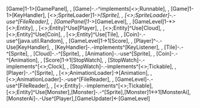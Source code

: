 [Game]1-1>[GamePanel], , [Game]-.-^implements[<<Interface>>;Runnable], , [Game]1-1>[KeyHandler], [<<Static>>;SpriteLoader]1-*>[Sprite], , [<<Static>>;SpriteLoader]-.-use^[FileReader], , [GamePanel]1-*>[GameLevel], , [GameLevel]1-*>[<<Abstract>>;Entity], , [<<Abstract>>;Entity]^Use[Player], , [<<Abstract>>;Entity]^Use[Cloud], , [<<Abstract>>;Entity]^Use[Coin], , [<<Abstract>>;Entity]^Use[Tile], , [Coin]-.-use^[java.util.Random], , [GameLevel]1->1[Score], , [Player]^-.-Use[KeyHandler], , [KeyHandler]-.-implements^[KeyListener], , [Tile]-.-^[Sprite], , [Cloud]-.-^[Sprite], , [Animation]-.-use^[Sprite], , [Coin]-.-^[Animation], , [Score]1->1[StopWatch], , [StopWatch]-.-implements^[<<Interface>>;Clock], , [StopWatch]-.-implements^[<<Interface>>;Tickable], , [Player]-.-^[Sprite], , [<<Static>>;AnimationLoader]->[Animation], , [<<Static>>;AnimationLoader]-.-use^[FileReader], , [GameLevel]-.-use^[FileReader], , [<<Abstract>>;Entity]-.-implements^[<<Interface>>;Tickable],[<<Abstract>>;Entity]^Use[Monster],[Monster]-.-^[Sprite],[Monster]1<->1[MonsterAi],[MonsterAi]-.-Use^[Player],[GameUpdater]<-[GameLevel]